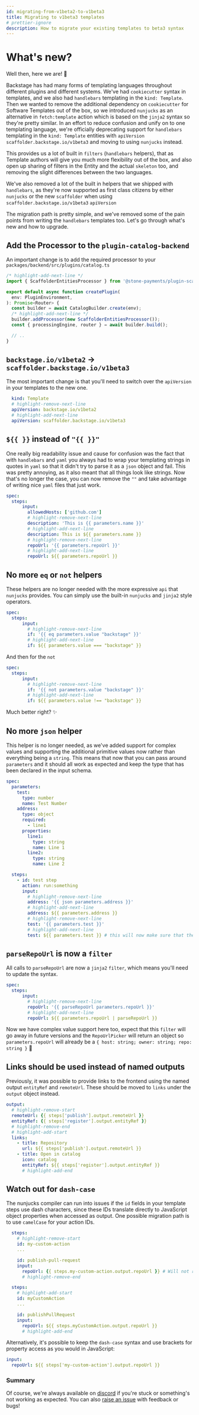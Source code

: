 ```yaml
---
id: migrating-from-v1beta2-to-v1beta3
title: Migrating to v1beta3 templates
# prettier-ignore
description: How to migrate your existing templates to beta3 syntax
---
```


# What's new?

Well then, here we are! 🚀

Backstage has had many forms of templating languages throughout different
plugins and different systems. We've had `cookiecutter` syntax in templates, and
we also had `handlebars` templating in the `kind: Template`. Then we wanted to
remove the additional dependency on `cookiecutter` for Software Templates out of
the box, so we introduced `nunjucks` as an alternative in `fetch:template`
action which is based on the `jinja2` syntax so they're pretty similar. In an
effort to reduce confusion and unify on to one templating language, we're
officially deprecating support for `handlebars` templating in the
`kind: Template` entities with `apiVersion` `scaffolder.backstage.io/v1beta3`
and moving to using `nunjucks` instead.

This provides us a lot of built in `filters` (`handlebars` helpers), that as
Template authors will give you much more flexibility out of the box, and also
open up sharing of filters in the Entity and the actual `skeleton` too, and
removing the slight differences between the two languages.

We've also removed a lot of the built in helpers that we shipped with
`handlebars`, as they're now supported as first class citizens by either
`nunjucks` or the new `scaffolder` when using `scaffolder.backstage.io/v1beta3`
`apiVersion`

The migration path is pretty simple, and we've removed some of the pain points
from writing the `handlebars` templates too. Let's go through what's new and how
to upgrade.

## Add the Processor to the `plugin-catalog-backend`

An important change is to add the required processor to your `packages/backend/src/plugins/catalog.ts`

```ts title="packages/backend/src/plugins/catalog.ts"
/* highlight-add-next-line */
import { ScaffolderEntitiesProcessor } from '@stone-payments/plugin-scaffolder-backend';

export default async function createPlugin(
  env: PluginEnvironment,
): Promise<Router> {
  const builder = await CatalogBuilder.create(env);
  /* highlight-add-next-line */
  builder.addProcessor(new ScaffolderEntitiesProcessor());
  const { processingEngine, router } = await builder.build();

  // ..
}
```

## `backstage.io/v1beta2` -> `scaffolder.backstage.io/v1beta3`

The most important change is that you'll need to switch over the `apiVersion` in
your templates to the new one.

```yaml
  kind: Template
  # highlight-remove-next-line
  apiVersion: backstage.io/v1beta2
  # highlight-add-next-line
  apiVersion: scaffolder.backstage.io/v1beta3
```

## `${{ }}` instead of `"{{ }}"`

One really big readability issue and cause for confusion was the fact that with
`handlebars` and `yaml` you always had to wrap your templating strings in quotes
in `yaml` so that it didn't try to parse it as a `json` object and fail. This
was pretty annoying, as it also meant that all things look like strings. Now
that's no longer the case, you can now remove the `""` and take advantage of
writing nice `yaml` files that just work.

```yaml
spec:
  steps:
      input:
        allowedHosts: ['github.com']
        # highlight-remove-next-line
        description: 'This is {{ parameters.name }}'
        # highlight-add-next-line
        description: This is ${{ parameters.name }}
        # highlight-remove-next-line
        repoUrl: '{{ parameters.repoUrl }}'
        # highlight-add-next-line
        repoUrl: ${{ parameters.repoUrl }}
```

## No more `eq` or `not` helpers

These helpers are no longer needed with the more expressive `api` that
`nunjucks` provides. You can simply use the built-in `nunjucks` and `jinja2`
style operators.

```yaml
spec:
  steps:
      input:
        # highlight-remove-next-line
        if: '{{ eq parameters.value "backstage" }}'
        # highlight-add-next-line
        if: ${{ parameters.value === "backstage" }}
```

And then for the `not`

```yaml
spec:
  steps:
      input:
        # highlight-remove-next-line
        if: '{{ not parameters.value "backstage" }}'
        # highlight-add-next-line
        if: ${{ parameters.value !== "backstage" }}
```

Much better right? ✨

## No more `json` helper

This helper is no longer needed, as we've added support for complex values and
supporting the additional primitive values now rather than everything being a
`string`. This means that now that you can pass around `parameters` and it
should all work as expected and keep the type that has been declared in the
input schema.

```yaml
spec:
  parameters:
    test:
      type: number
      name: Test Number
    address:
      type: object
      required:
        - line1
      properties:
        line1:
          type: string
          name: Line 1
        line2:
          type: string
          name: Line 2

  steps:
    - id: test step
      action: run:something
      input:
        # highlight-remove-next-line
        address: '{{ json parameters.address }}'
        # highlight-add-next-line
        address: ${{ parameters.address }}
        # highlight-remove-next-line
        test: '{{ parameters.test }}'
        # highlight-add-next-line
        test: ${{ parameters.test }} # this will now make sure that the type of test is a number 🙏
```

## `parseRepoUrl` is now a `filter`

All calls to `parseRepoUrl` are now a `jinja2` `filter`, which means you'll need
to update the syntax.

```yaml
spec:
  steps:
      input:
        # highlight-remove-next-line
        repoUrl: '{{ parseRepoUrl parameters.repoUrl }}'
        # highlight-add-next-line
        repoUrl: ${{ parameters.repoUrl | parseRepoUrl }}
```

Now we have complex value support here too, expect that this `filter` will go
away in future versions and the `RepoUrlPicker` will return an object so
`parameters.repoUrl` will already be a
`{ host: string; owner: string; repo: string }` 🚀

## Links should be used instead of named outputs

Previously, it was possible to provide links to the frontend using the named output `entityRef` and `remoteUrl`.
These should be moved to `links` under the `output` object instead.

```yaml
output:
  # highlight-remove-start
  remoteUrl: {{ steps['publish'].output.remoteUrl }}
  entityRef: {{ steps['register'].output.entityRef }}
  # highlight-remove-end
  # highlight-add-start
  links:
    - title: Repository
      url: ${{ steps['publish'].output.remoteUrl }}
    - title: Open in catalog
      icon: catalog
      entityRef: ${{ steps['register'].output.entityRef }}
      # highlight-add-end
```

## Watch out for `dash-case`

The nunjucks compiler can run into issues if the `id` fields in your template steps use dash characters, since these IDs translate directly to JavaScript object properties when accessed as output. One possible migration path is to use `camelCase` for your action IDs.

```yaml
  steps:
    # highlight-remove-start
    id: my-custom-action
    ...

    id: publish-pull-request
    input:
      repoUrl: {{ steps.my-custom-action.output.repoUrl }} # Will not recognize 'my-custom-action' as a JS property since it contains dashes!
      # highlight-remove-end

  steps:
    # highlight-add-start
    id: myCustomAction
    ...

    id: publishPullRequest
    input:
      repoUrl: ${{ steps.myCustomAction.output.repoUrl }}
      # highlight-add-end
```

Alternatively, it's possible to keep the `dash-case` syntax and use brackets for property access as you would in JavaScript:

```yaml
input:
  repoUrl: ${{ steps['my-custom-action'].output.repoUrl }}
```

### Summary

Of course, we're always available on [discord](https://discord.gg/backstage-687207715902193673) if
you're stuck or something's not working as expected. You can also
[raise an issue](https://github.com/backstage/backstage/issues/new/choose) with
feedback or bugs!
